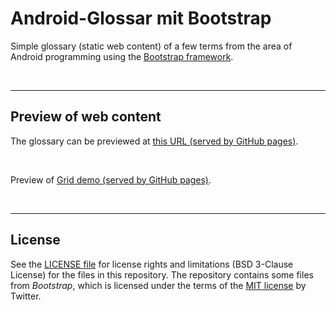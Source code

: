 # Android-Glossar mit Bootstrap #

Simple glossary (static web content) of a few terms from the area of Android programming using the [Bootstrap framework](https://getbootstrap.com/).

<br>

----
## Preview of web content ##

The glossary can be previewed at [this URL (served by GitHub pages)](https://mdecker-mobilecomputing.github.io/HTML_AndroidGlossarMitBootstrap/index.html).

<br>

Preview of [Grid demo (served by GitHub pages)](https://mdecker-mobilecomputing.github.io/HTML_AndroidGlossarMitBootstrap/grid-demo.html).

<br>

----
## License ##

See the [LICENSE file](LICENSE.md) for license rights and limitations (BSD 3-Clause License)
for the files in this repository.
The repository contains some files from *Bootstrap*, which is licensed under the terms of the [MIT license](https://getbootstrap.com/docs/4.3/about/license/) by Twitter.
